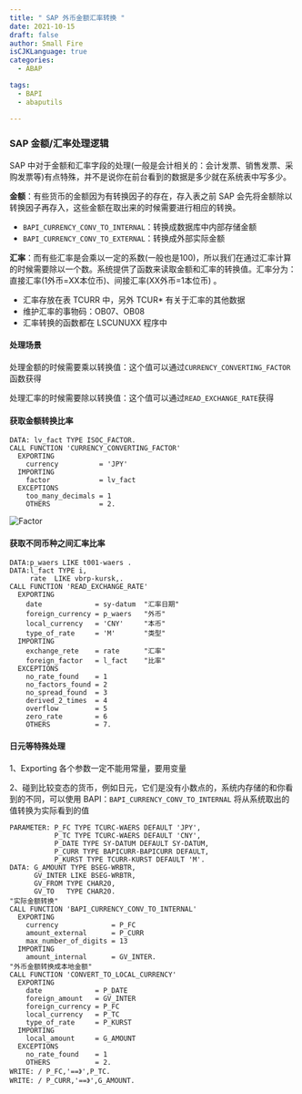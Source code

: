 ```yaml
---
title: " SAP 外币金额汇率转换 "
date: 2021-10-15
draft: false
author: Small Fire
isCJKLanguage: true
categories: 
  - ABAP

tags: 
  - BAPI
  - abaputils

---
```


### SAP 金额/汇率处理逻辑

SAP 中对于金额和汇率字段的处理(一般是会计相关的：会计发票、销售发票、采购发票等)有点特殊，并不是说你在前台看到的数据是多少就在系统表中写多少。

**金额**：有些货币的金额因为有转换因子的存在，存入表之前 SAP 会先将金额除以转换因子再存入，这些金额在取出来的时候需要进行相应的转换。

- `BAPI_CURRENCY_CONV_TO_INTERNAL`：转换成数据库中内部存储金额
- `BAPI_CURRENCY_CONV_TO_EXTERNAL`：转换成外部实际金额

**汇率**：而有些汇率是会乘以一定的系数(一般也是100)，所以我们在通过汇率计算的时候需要除以一个数。系统提供了函数来读取金额和汇率的转换值。汇率分为：直接汇率(1外币=XX本位币)、间接汇率(XX外币=1本位币) 。

- 汇率存放在表 TCURR 中，另外 TCUR* 有关于汇率的其他数据
- 维护汇率的事物码：OB07、OB08
- 汇率转换的函数都在 LSCUNUXX 程序中

#### 处理场景

处理金额的时候需要乘以转换值：这个值可以通过`CURRENCY_CONVERTING_FACTOR`函数获得

处理汇率的时候需要除以转换值：这个值可以通过`READ_EXCHANGE_RATE`获得

#### 获取金额转换比率

```ABAP
DATA: lv_fact TYPE ISOC_FACTOR.
CALL FUNCTION 'CURRENCY_CONVERTING_FACTOR'
  EXPORTING
    currency          = 'JPY'
  IMPORTING
    factor            = lv_fact
  EXCEPTIONS
    too_many_decimals = 1
    OTHERS            = 2.
```

![Factor](/images/ABAP/ABAP_Amount_1.png)

#### 获取不同币种之间汇率比率

```ABAP
DATA:p_waers LIKE t001-waers .
DATA:l_fact TYPE i,
     rate  LIKE vbrp-kursk,.
CALL FUNCTION 'READ_EXCHANGE_RATE'
  EXPORTING
    date             = sy-datum  "汇率日期"
    foreign_currency = p_waers   "外币" 
    local_currency   = 'CNY'     "本币"
    type_of_rate     = 'M'       "类型"
  IMPORTING
    exchange_rete    = rate      "汇率"
    foreign_factor   = l_fact    "比率"
  EXCEPTIONS
    no_rate_found    = 1
    no_factors_found = 2
    no_spread_found  = 3
    derived_2_times  = 4
    overflow         = 5
    zero_rate        = 6
    OTHERS           = 7. 
```

#### 日元等特殊处理

1、Exporting 各个参数一定不能用常量，要用变量

2、碰到比较变态的货币，例如日元，它们是没有小数点的，系统内存储的和你看到的不同，可以使用 BAPI：`BAPI_CURRENCY_CONV_TO_INTERNAL` 将从系统取出的值转换为实际看到的值

```ABAP
PARAMETER: P_FC TYPE TCURC-WAERS DEFAULT 'JPY',
           P_TC TYPE TCURC-WAERS DEFAULT 'CNY',
           P_DATE TYPE SY-DATUM DEFAULT SY-DATUM,
           P_CURR TYPE BAPICURR-BAPICURR DEFAULT,
           P_KURST TYPE TCURR-KURST DEFAULT 'M'.
DATA: G_AMOUNT TYPE BSEG-WRBTR,
      GV_INTER LIKE BSEG-WRBTR,
      GV_FROM TYPE CHAR20,
      GV_TO   TYPE CHAR20.
"实际金额转换"
CALL FUNCTION 'BAPI_CURRENCY_CONV_TO_INTERNAL'
  EXPORTING
    currency             = P_FC
    amount_external      = P_CURR
    max_number_of_digits = 13
  IMPORTING
    amount_internal      = GV_INTER. 
"外币金额转换成本地金额"
CALL FUNCTION 'CONVERT_TO_LOCAL_CURRENCY'
  EXPORTING
    date             = P_DATE
    foreign_amount   = GV_INTER
    foreign_currency = P_FC
    local_currency   = P_TC
    type_of_rate     = P_KURST
  IMPORTING
    local_amount     = G_AMOUNT
  EXCEPTIONS
    no_rate_found    = 1
    OTHERS           = 2.
WRITE: / P_FC,'==》',P_TC.
WRITE: / P_CURR,'==》',G_AMOUNT.
```

